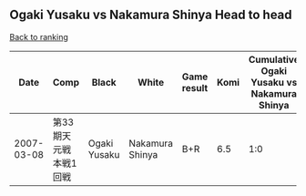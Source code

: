 ## Ogaki Yusaku vs Nakamura Shinya Head to head

[Back to ranking](../../index.md)




| **Date** | **Comp** | **Black** | **White** | **Game result** | **Komi** | **Cumulative Ogaki Yusaku vs Nakamura Shinya** | **Ogaki Yusaku streak** | **Nakamura Shinya streak** | 
| --- | --- | --- | --- | --- | --- | --- | --- | --- |
| 2007-03-08 | 第33期天元戦本戦1回戦 | Ogaki Yusaku | Nakamura Shinya | B+R | 6.5 | 1:0 | 1 | 0 |




